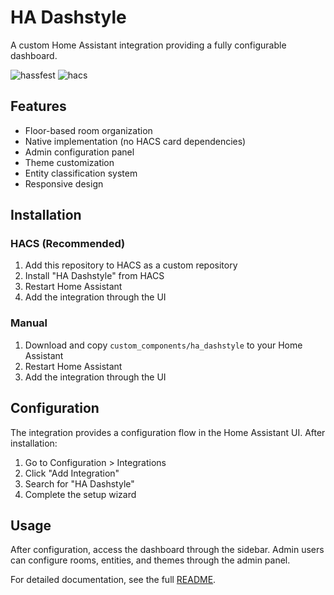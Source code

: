 # HA Dashstyle

A custom Home Assistant integration providing a fully configurable dashboard.

![hassfest](https://github.com/mholzi/ha_dashstyle/workflows/Validate/badge.svg)
![hacs](https://github.com/mholzi/ha_dashstyle/workflows/HACS/badge.svg)

## Features

- Floor-based room organization
- Native implementation (no HACS card dependencies)
- Admin configuration panel
- Theme customization
- Entity classification system
- Responsive design

## Installation

### HACS (Recommended)

1. Add this repository to HACS as a custom repository
2. Install "HA Dashstyle" from HACS
3. Restart Home Assistant
4. Add the integration through the UI

### Manual

1. Download and copy `custom_components/ha_dashstyle` to your Home Assistant
2. Restart Home Assistant
3. Add the integration through the UI

## Configuration

The integration provides a configuration flow in the Home Assistant UI. After installation:

1. Go to Configuration > Integrations
2. Click "Add Integration"
3. Search for "HA Dashstyle"
4. Complete the setup wizard

## Usage

After configuration, access the dashboard through the sidebar. Admin users can configure rooms, entities, and themes through the admin panel.

For detailed documentation, see the full [README](README.md).